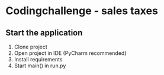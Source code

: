 # Codingchallenge - sales taxes

## Start the application

1. Clone project
2. Open project in IDE (PyCharm recommended)
3. Install requirements
4. Start main() in run.py
